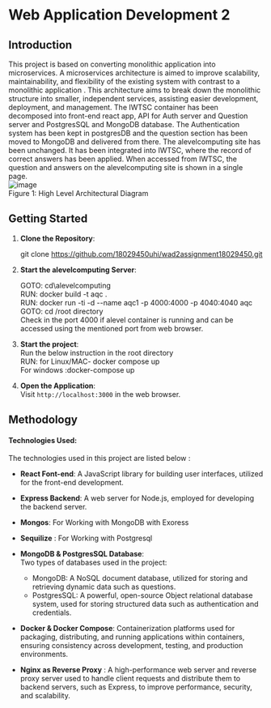 # Web Application Development 2  

## Introduction  

This project is based on converting monolithic application into microservices. A microservices architecture is aimed to improve scalability, maintainability, and flexibility of the existing system with contrast to a monolithic application . This architecture aims to break down the monolithic structure into smaller, independent services, assisting easier development, deployment, and management. The IWTSC container has been decomposed into front-end react app, API for Auth server and Question server and PostgresSQL and MongoDB database. The Authentication system has been kept in postgresDB and the question section has been moved to MongoDB and delivered from there. The alevelcomputing site has been unchanged. It has been integrated into IWTSC, where the record of correct answers has been applied. When accessed from IWTSC, the question and answers on the alevelcomputing site is shown in a single page.   
![image](https://github.com/18029450uhi/wad2Assignment118029450/assets/71414775/905363b2-0e70-4a96-871e-bad25ce3c90a)  
Figure 1: High Level Architectural Diagram  

## Getting Started

1. **Clone the Repository**:  

   git clone https://github.com/18029450uhi/wad2assignment18029450.git

2. **Start the alevelcomputing Server**:
   
    GOTO: cd\alevelcomputing  
    RUN: docker build -t aqc .  
    RUN: docker run -ti -d --name aqc1  -p 4000:4000 -p 4040:4040  aqc  
    GOTO: cd /root directory  
    Check in the port 4000 if alevel container is running and can be accessed using the mentioned port from web      browser.  

  3. **Start the project**:    
      Run the below instruction in the root directory  
      RUN: for Linux/MAC-  docker compose up  
      For windows :docker-compose up  

   4. **Open the Application**:  
         Visit `http://localhost:3000` in the web browser.
## Methodology  

#### Technologies Used:  

The technologies used in this project are listed below :      
    
  - **React Font-end**: A JavaScript library for building user interfaces, utilized for the front-end development.
     
  - **Express Backend**: A web server for Node.js, employed for developing the backend server.
      
  - **Mongos**: For Working with MongoDB with Exoress
      
  - **Sequilize** : For Working with Postgresql
     
  - **MongoDB & PostgresSQL Database**:  
    Two types of databases used in the project:  
      -  MongoDB: A NoSQL document database, utilized for storing and retrieving dynamic data such as questions. 
      - PostgresSQL: A powerful, open-source Object relational database system, used for storing structured data such as authentication and credentials.  
        
   - **Docker & Docker Compose**: Containerization platforms used for packaging, distributing, and running applications within containers, ensuring consistency across development, testing, and production environments.
     
   - **Nginx as Reverse Proxy** : A high-performance web server and reverse proxy server used to handle client requests and distribute them to backend servers, such as Express, to improve performance, security, and scalability.


